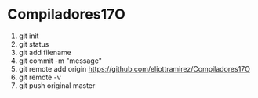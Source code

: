 # Compiladores17O
1. git init
2. git status
3. git add filename
4. git commit -m "message"
5. git remote add origin https://github.com/eliottramirez/Compiladores17O
6. git remote -v
7. git push original master 
